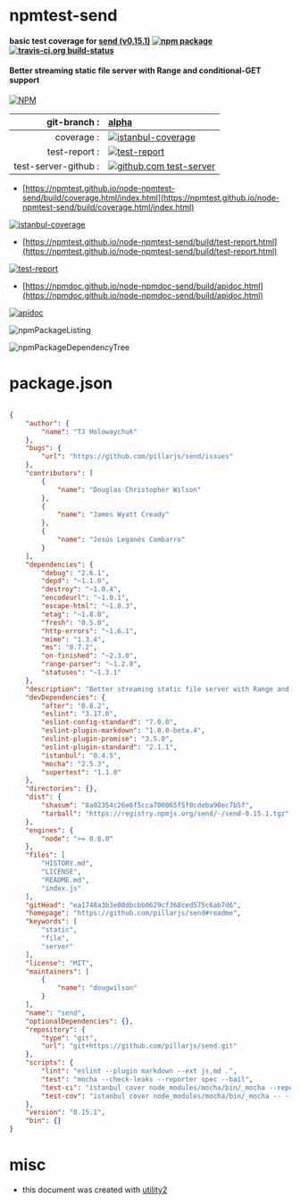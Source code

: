 # npmtest-send

#### basic test coverage for  [send (v0.15.1)](https://github.com/pillarjs/send#readme)  [![npm package](https://img.shields.io/npm/v/npmtest-send.svg?style=flat-square)](https://www.npmjs.org/package/npmtest-send) [![travis-ci.org build-status](https://api.travis-ci.org/npmtest/node-npmtest-send.svg)](https://travis-ci.org/npmtest/node-npmtest-send)

#### Better streaming static file server with Range and conditional-GET support

[![NPM](https://nodei.co/npm/send.png?downloads=true&downloadRank=true&stars=true)](https://www.npmjs.com/package/send)

| git-branch : | [alpha](https://github.com/npmtest/node-npmtest-send/tree/alpha)|
|--:|:--|
| coverage : | [![istanbul-coverage](https://npmtest.github.io/node-npmtest-send/build/coverage.badge.svg)](https://npmtest.github.io/node-npmtest-send/build/coverage.html/index.html)|
| test-report : | [![test-report](https://npmtest.github.io/node-npmtest-send/build/test-report.badge.svg)](https://npmtest.github.io/node-npmtest-send/build/test-report.html)|
| test-server-github : | [![github.com test-server](https://npmtest.github.io/node-npmtest-send/GitHub-Mark-32px.png)](https://npmtest.github.io/node-npmtest-send/build/app/index.html) | | build-artifacts : | [![build-artifacts](https://npmtest.github.io/node-npmtest-send/glyphicons_144_folder_open.png)](https://github.com/npmtest/node-npmtest-send/tree/gh-pages/build)|

- [https://npmtest.github.io/node-npmtest-send/build/coverage.html/index.html](https://npmtest.github.io/node-npmtest-send/build/coverage.html/index.html)

[![istanbul-coverage](https://npmtest.github.io/node-npmtest-send/build/screenCapture.buildCi.browser.%252Ftmp%252Fbuild%252Fcoverage.lib.html.png)](https://npmtest.github.io/node-npmtest-send/build/coverage.html/index.html)

- [https://npmtest.github.io/node-npmtest-send/build/test-report.html](https://npmtest.github.io/node-npmtest-send/build/test-report.html)

[![test-report](https://npmtest.github.io/node-npmtest-send/build/screenCapture.buildCi.browser.%252Ftmp%252Fbuild%252Ftest-report.html.png)](https://npmtest.github.io/node-npmtest-send/build/test-report.html)

- [https://npmdoc.github.io/node-npmdoc-send/build/apidoc.html](https://npmdoc.github.io/node-npmdoc-send/build/apidoc.html)

[![apidoc](https://npmdoc.github.io/node-npmdoc-send/build/screenCapture.buildCi.browser.%252Ftmp%252Fbuild%252Fapidoc.html.png)](https://npmdoc.github.io/node-npmdoc-send/build/apidoc.html)

![npmPackageListing](https://npmtest.github.io/node-npmtest-send/build/screenCapture.npmPackageListing.svg)

![npmPackageDependencyTree](https://npmtest.github.io/node-npmtest-send/build/screenCapture.npmPackageDependencyTree.svg)



# package.json

```json

{
    "author": {
        "name": "TJ Holowaychuk"
    },
    "bugs": {
        "url": "https://github.com/pillarjs/send/issues"
    },
    "contributors": [
        {
            "name": "Douglas Christopher Wilson"
        },
        {
            "name": "James Wyatt Cready"
        },
        {
            "name": "Jesús Leganés Combarro"
        }
    ],
    "dependencies": {
        "debug": "2.6.1",
        "depd": "~1.1.0",
        "destroy": "~1.0.4",
        "encodeurl": "~1.0.1",
        "escape-html": "~1.0.3",
        "etag": "~1.8.0",
        "fresh": "0.5.0",
        "http-errors": "~1.6.1",
        "mime": "1.3.4",
        "ms": "0.7.2",
        "on-finished": "~2.3.0",
        "range-parser": "~1.2.0",
        "statuses": "~1.3.1"
    },
    "description": "Better streaming static file server with Range and conditional-GET support",
    "devDependencies": {
        "after": "0.8.2",
        "eslint": "3.17.0",
        "eslint-config-standard": "7.0.0",
        "eslint-plugin-markdown": "1.0.0-beta.4",
        "eslint-plugin-promise": "3.5.0",
        "eslint-plugin-standard": "2.1.1",
        "istanbul": "0.4.5",
        "mocha": "2.5.3",
        "supertest": "1.1.0"
    },
    "directories": {},
    "dist": {
        "shasum": "8a02354c26e6f5cca700065f5f0cdeba90ec7b5f",
        "tarball": "https://registry.npmjs.org/send/-/send-0.15.1.tgz"
    },
    "engines": {
        "node": ">= 0.8.0"
    },
    "files": [
        "HISTORY.md",
        "LICENSE",
        "README.md",
        "index.js"
    ],
    "gitHead": "ea1748a3b3e00dbcbb0629cf368ced575c6ab7d6",
    "homepage": "https://github.com/pillarjs/send#readme",
    "keywords": [
        "static",
        "file",
        "server"
    ],
    "license": "MIT",
    "maintainers": [
        {
            "name": "dougwilson"
        }
    ],
    "name": "send",
    "optionalDependencies": {},
    "repository": {
        "type": "git",
        "url": "git+https://github.com/pillarjs/send.git"
    },
    "scripts": {
        "lint": "eslint --plugin markdown --ext js,md .",
        "test": "mocha --check-leaks --reporter spec --bail",
        "test-ci": "istanbul cover node_modules/mocha/bin/_mocha --report lcovonly -- --check-leaks --reporter spec",
        "test-cov": "istanbul cover node_modules/mocha/bin/_mocha -- --check-leaks --reporter dot"
    },
    "version": "0.15.1",
    "bin": {}
}
```



# misc
- this document was created with [utility2](https://github.com/kaizhu256/node-utility2)
